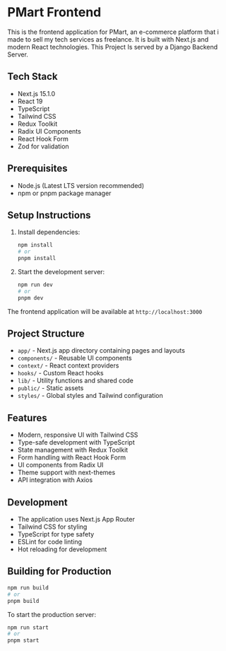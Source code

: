 # PMart Frontend

This is the frontend application for PMart, an e-commerce platform that i made to sell my tech services as  freelance. It is built with Next.js and modern React technologies.
This Project Is served by a Django Backend Server.

## Tech Stack

- Next.js 15.1.0
- React 19
- TypeScript
- Tailwind CSS
- Redux Toolkit
- Radix UI Components
- React Hook Form
- Zod for validation

## Prerequisites

- Node.js (Latest LTS version recommended)
- npm or pnpm package manager

## Setup Instructions

1. Install dependencies:
   ```bash
   npm install
   # or
   pnpm install
   ```

2. Start the development server:
   ```bash
   npm run dev
   # or
   pnpm dev
   ```

The frontend application will be available at `http://localhost:3000`

## Project Structure

- `app/` - Next.js app directory containing pages and layouts
- `components/` - Reusable UI components
- `context/` - React context providers
- `hooks/` - Custom React hooks
- `lib/` - Utility functions and shared code
- `public/` - Static assets
- `styles/` - Global styles and Tailwind configuration

## Features

- Modern, responsive UI with Tailwind CSS
- Type-safe development with TypeScript
- State management with Redux Toolkit
- Form handling with React Hook Form
- UI components from Radix UI
- Theme support with next-themes
- API integration with Axios

## Development

- The application uses Next.js App Router
- Tailwind CSS for styling
- TypeScript for type safety
- ESLint for code linting
- Hot reloading for development

## Building for Production

```bash
npm run build
# or
pnpm build
```

To start the production server:
```bash
npm run start
# or
pnpm start
``` 
